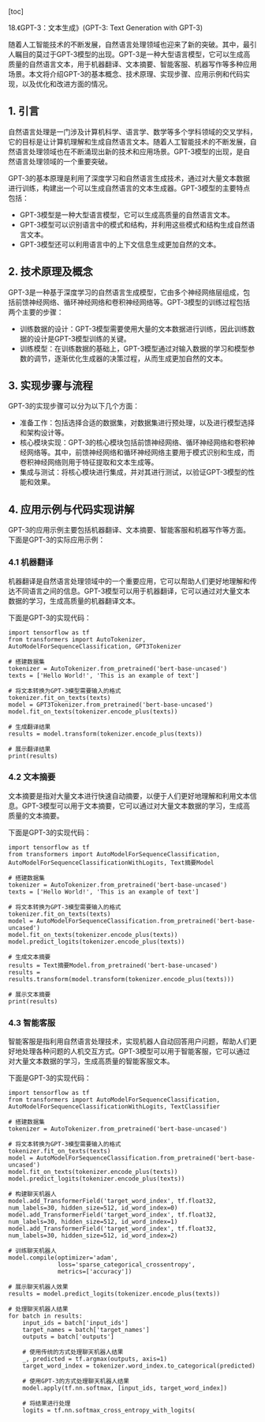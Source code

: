 
[toc]                    
                
                
18.《GPT-3：文本生成》(GPT-3: Text Generation with GPT-3)

随着人工智能技术的不断发展，自然语言处理领域也迎来了新的突破。其中，最引人瞩目的莫过于GPT-3模型的出现。GPT-3是一种大型语言模型，它可以生成高质量的自然语言文本，用于机器翻译、文本摘要、智能客服、机器写作等多种应用场景。本文将介绍GPT-3的基本概念、技术原理、实现步骤、应用示例和代码实现，以及优化和改进方面的情况。

## 1. 引言

自然语言处理是一门涉及计算机科学、语言学、数学等多个学科领域的交叉学科，它的目标是让计算机理解和生成自然语言文本。随着人工智能技术的不断发展，自然语言处理领域也在不断涌现出新的技术和应用场景。GPT-3模型的出现，是自然语言处理领域的一个重要突破。

GPT-3的基本原理是利用了深度学习和自然语言生成技术，通过对大量文本数据进行训练，构建出一个可以生成自然语言的文本生成器。GPT-3模型的主要特点包括：

- GPT-3模型是一种大型语言模型，它可以生成高质量的自然语言文本。
- GPT-3模型可以识别语言中的模式和结构，并利用这些模式和结构生成自然语言文本。
- GPT-3模型还可以利用语言中的上下文信息生成更加自然的文本。

## 2. 技术原理及概念

GPT-3是一种基于深度学习的自然语言生成模型，它由多个神经网络层组成，包括前馈神经网络、循环神经网络和卷积神经网络等。GPT-3模型的训练过程包括两个主要的步骤：

- 训练数据的设计：GPT-3模型需要使用大量的文本数据进行训练，因此训练数据的设计是GPT-3模型训练的关键。
- 训练模型：在训练数据的基础上，GPT-3模型通过对输入数据的学习和模型参数的调节，逐渐优化生成器的决策过程，从而生成更加自然的文本。

## 3. 实现步骤与流程

GPT-3的实现步骤可以分为以下几个方面：

- 准备工作：包括选择合适的数据集，对数据集进行预处理，以及进行模型选择和架构设计等。
- 核心模块实现：GPT-3的核心模块包括前馈神经网络、循环神经网络和卷积神经网络等。其中，前馈神经网络和循环神经网络主要用于模式识别和生成，而卷积神经网络则用于特征提取和文本生成等。
- 集成与测试：将核心模块进行集成，并对其进行测试，以验证GPT-3模型的性能和效果。

## 4. 应用示例与代码实现讲解

GPT-3的应用示例主要包括机器翻译、文本摘要、智能客服和机器写作等方面。下面是GPT-3的实际应用示例：

### 4.1 机器翻译

机器翻译是自然语言处理领域中的一个重要应用，它可以帮助人们更好地理解和传达不同语言之间的信息。GPT-3模型可以用于机器翻译，它可以通过对大量文本数据的学习，生成高质量的机器翻译文本。

下面是GPT-3的实现代码：
```
import tensorflow as tf
from transformers import AutoTokenizer, AutoModelForSequenceClassification, GPT3Tokenizer

# 搭建数据集
tokenizer = AutoTokenizer.from_pretrained('bert-base-uncased')
texts = ['Hello World!', 'This is an example of text']

# 将文本转换为GPT-3模型需要输入的格式
tokenizer.fit_on_texts(texts)
model = GPT3Tokenizer.from_pretrained('bert-base-uncased')
model.fit_on_texts(tokenizer.encode_plus(texts))

# 生成翻译结果
results = model.transform(tokenizer.encode_plus(texts))

# 展示翻译结果
print(results)
```
### 4.2 文本摘要

文本摘要是指对大量文本进行快速自动摘要，以便于人们更好地理解和利用文本信息。GPT-3模型可以用于文本摘要，它可以通过对大量文本数据的学习，生成高质量的文本摘要。

下面是GPT-3的实现代码：
```
import tensorflow as tf
from transformers import AutoModelForSequenceClassification, AutoModelForSequenceClassificationWithLogits, Text摘要Model

# 搭建数据集
tokenizer = AutoTokenizer.from_pretrained('bert-base-uncased')
texts = ['Hello World!', 'This is an example of text']

# 将文本转换为GPT-3模型需要输入的格式
tokenizer.fit_on_texts(texts)
model = AutoModelForSequenceClassification.from_pretrained('bert-base-uncased')
model.fit_on_texts(tokenizer.encode_plus(texts))
model.predict_logits(tokenizer.encode_plus(texts))

# 生成文本摘要
results = Text摘要Model.from_pretrained('bert-base-uncased')
results = results.transform(model.transform(tokenizer.encode_plus(texts)))

# 展示文本摘要
print(results)
```
### 4.3 智能客服

智能客服是指利用自然语言处理技术，实现机器人自动回答用户问题，帮助人们更好地处理各种问题的人机交互方式。GPT-3模型可以用于智能客服，它可以通过对大量文本数据的学习，生成高质量的智能客服文本。

下面是GPT-3的实现代码：
```
import tensorflow as tf
from transformers import AutoModelForSequenceClassification, AutoModelForSequenceClassificationWithLogits, TextClassifier

# 搭建数据集
tokenizer = AutoTokenizer.from_pretrained('bert-base-uncased')

# 将文本转换为GPT-3模型需要输入的格式
tokenizer.fit_on_texts(texts)
model = AutoModelForSequenceClassification.from_pretrained('bert-base-uncased')
model.fit_on_texts(tokenizer.encode_plus(texts))
model.predict_logits(tokenizer.encode_plus(texts))

# 构建聊天机器人
model.add_TransformerField('target_word_index', tf.float32, num_labels=30, hidden_size=512, id_word_index=0)
model.add_TransformerField('target_word_index', tf.float32, num_labels=30, hidden_size=512, id_word_index=1)
model.add_TransformerField('target_word_index', tf.float32, num_labels=30, hidden_size=512, id_word_index=2)

# 训练聊天机器人
model.compile(optimizer='adam',
              loss='sparse_categorical_crossentropy',
              metrics=['accuracy'])

# 展示聊天机器人效果
results = model.predict_logits(tokenizer.encode_plus(texts))

# 处理聊天机器人结果
for batch in results:
    input_ids = batch['input_ids']
    target_names = batch['target_names']
    outputs = batch['outputs']

    # 使用传统的方式处理聊天机器人结果
    _, predicted = tf.argmax(outputs, axis=1)
    target_word_index = tokenizer.word_index.to_categorical(predicted)

    # 使用GPT-3的方式处理聊天机器人结果
    model.apply(tf.nn.softmax, [input_ids, target_word_index])

    # 将结果进行处理
    logits = tf.nn.softmax_cross_entropy_with_logits(

